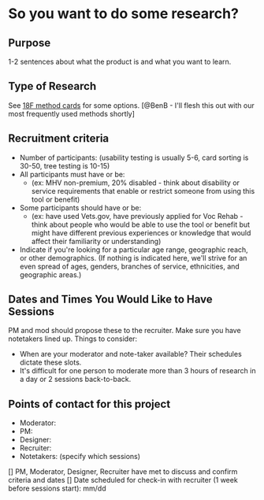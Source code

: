 # So you want to do some research?

## Purpose
1-2 sentences about what the product is and what you want to learn.

## Type of Research 
See [18F method cards](https://methods.18f.gov/) for some options. [@BenB - I'll flesh this out with our most frequently used methods shortly]

## Recruitment criteria
* Number of participants: (usability testing is usually 5-6, card sorting is 30-50, tree testing is 10-15)
* All participants must have or be:
   * (ex: MHV non-premium, 20% disabled - think about disability or service requirements that enable or restrict someone from using this tool or benefit)
* Some participants should have or be:
  * (ex: have used Vets.gov, have previously applied for Voc Rehab - think about people who would be able to use the tool or benefit but might have different previous experiences or knowledge that would affect their familiarity or understanding)
* Indicate if you're looking for a particular age range, geographic reach, or other demographics. (If nothing is indicated here, we'll strive for an even spread of ages, genders, branches of service, ethnicities, and geographic areas.) 

## Dates and Times You Would Like to Have Sessions
PM and mod should propose these to the recruiter. Make sure you have notetakers lined up.
Things to consider:
* When are your moderator and note-taker available? Their schedules dictate these slots.
* It's difficult for one person to moderate more than 3 hours of research in a day or 2 sessions back-to-back.

## Points of contact for this project
* Moderator:
* PM:
* Designer:
* Recruiter:
* Notetakers: (specify which sessions)

[] PM, Moderator, Designer, Recruiter have met to discuss and confirm criteria and dates
[] Date scheduled for check-in with recruiter (1 week before sessions start): mm/dd
